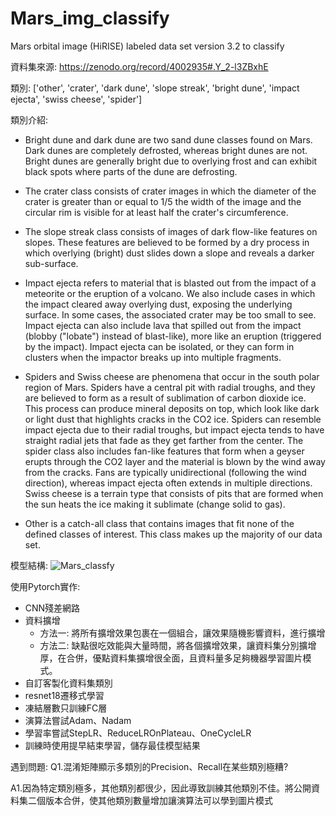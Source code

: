 # Mars_img_classify
Mars orbital image (HiRISE) labeled data set version 3.2 to classify

資料集來源:
https://zenodo.org/record/4002935#.Y_2-l3ZBxhE

類別:
['other', 'crater', 'dark dune', 'slope streak', 'bright dune', 'impact ejecta', 'swiss cheese', 'spider']

類別介紹:

* Bright dune and dark dune are two sand dune classes found on Mars. Dark dunes are completely defrosted, whereas bright dunes are not. Bright dunes are generally bright due to overlying frost and can exhibit black spots where parts of the dune are defrosting.

* The crater class consists of crater images in which the diameter of the crater is greater than or equal to 1/5 the width of the image and the circular rim is visible for at least half the crater's circumference.

* The slope streak class consists of images of dark flow-like features on slopes. These features are believed to be formed by a dry process in which overlying (bright) dust slides down a slope and reveals a darker sub-surface.

* Impact ejecta refers to material that is blasted out from the impact of a meteorite or the eruption of a volcano. We also include cases in which the impact cleared away overlying dust, exposing the underlying surface. In some cases, the associated crater may be too small to see. Impact ejecta can also include lava that spilled out from the impact (blobby ("lobate") instead of blast-like), more like an eruption (triggered by the impact). Impact ejecta can be isolated, or they can form in clusters when the impactor breaks up into multiple fragments.

* Spiders and Swiss cheese are phenomena that occur in the south polar region of Mars. Spiders have a central pit with radial troughs, and they are believed to form as a result of sublimation of carbon dioxide ice. This process can produce mineral deposits on top, which look like dark or light dust that highlights cracks in the CO2 ice.  Spiders can resemble impact ejecta due to their radial troughs, but impact ejecta tends to have straight radial jets that fade as they get farther from the center.  The spider class also includes fan-like features that form when a geyser erupts through the CO2 layer and the material is blown by the wind away from the cracks. Fans are typically unidirectional (following the wind direction), whereas impact ejecta often extends in multiple directions. Swiss cheese is a terrain type that consists of pits that are formed when the sun heats the ice making it sublimate (change solid to gas).

* Other is a catch-all class that contains images that fit none of the defined classes of interest. This class makes up the majority of our data set.

模型結構:
![Mars_classfy](https://user-images.githubusercontent.com/26739923/236605919-b27bed97-9219-49ba-8b90-c398f54e1cb4.png)



使用Pytorch實作:
* CNN殘差網路
* 資料擴增
  * 方法一: 將所有擴增效果包裹在一個組合，讓效果隨機影響資料，進行擴增
  * 方法二: 缺點很吃效能與大量時間，將各個擴增效果，讓資料集分別擴增厚，在合併，優點資料集擴增很全面，且資料量多足夠機器學習圖片模式。
* 自訂客製化資料集類別
* resnet18遷移式學習
* 凍結層數只訓練FC層
* 演算法嘗試Adam、Nadam
* 學習率嘗試StepLR、ReduceLROnPlateau、OneCycleLR
* 訓練時使用提早結束學習，儲存最佳模型結果

遇到問題:
Q1.混淆矩陣顯示多類別的Precision、Recall在某些類別極糟?

A1.因為特定類別極多，其他類別都很少，因此導致訓練其他類別不佳。將公開資料集二個版本合併，使其他類別數量增加讓演算法可以學到圖片模式


